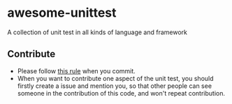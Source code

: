 # awesome-unittest

A collection of unit test in all kinds of language and framework

## Contribute

- Please follow [this rule](https://github.com/guzhongren/CodeRule/blob/master/02.VersionControlCommit.md) when you commit.
- When you want to contribute one aspect of the unit test, you should firstly create a issue and mention you, so that other people can see someone in the contribution of this code, and won't repeat contribution.

